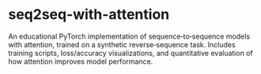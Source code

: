# seq2seq-with-attention
An educational PyTorch implementation of sequence‑to‑sequence models with attention, trained on a synthetic reverse‑sequence task. Includes training scripts, loss/accuracy visualizations, and quantitative evaluation of how attention improves model performance.
